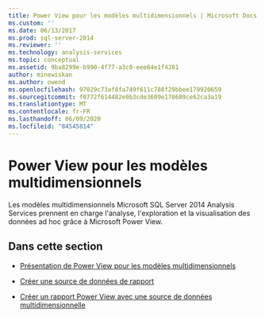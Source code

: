 ```yaml
---
title: Power View pour les modèles multidimensionnels | Microsoft Docs
ms.custom: ''
ms.date: 06/13/2017
ms.prod: sql-server-2014
ms.reviewer: ''
ms.technology: analysis-services
ms.topic: conceptual
ms.assetid: 9ba8299e-b990-4f77-a3c0-eee64e1f4281
author: minewiskan
ms.author: owend
ms.openlocfilehash: 97029c73af8fa749f611c788f29bbee179920659
ms.sourcegitcommit: f0772f614482e0b3cde3609e178689ce62ca3a19
ms.translationtype: MT
ms.contentlocale: fr-FR
ms.lasthandoff: 06/09/2020
ms.locfileid: "84545814"
---
```

# <a name="power-view-for-multidimensional-models"></a>Power View pour les modèles multidimensionnels
  Les modèles multidimensionnels Microsoft SQL Server 2014 Analysis Services prennent en charge l'analyse, l'exploration et la visualisation des données ad hoc grâce à Microsoft Power View.  
  
## <a name="in-this-section"></a>Dans cette section  
  
-   [Présentation de Power View pour les modèles multidimensionnels](power-view-for-multidimensional-models.md)  
  
-   [Créer une source de données de rapport](create-a-report-data-source.md)  
  
-   [Créer un rapport Power View avec une source de données multidimensionnelle](create-a-power-view-report-with-a-multidimensional-data-source.md)  
  
  

